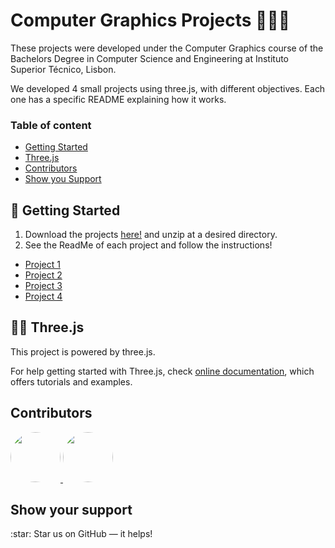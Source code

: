 # Computer Graphics Projects 👩🏽‍💻

These projects were developed under the Computer Graphics course of the Bachelors Degree in Computer Science and Engineering at Instituto Superior Técnico, Lisbon.

We developed 4 small projects using three.js, with different objectives. Each one has a specific README explaining how it works.


### Table of content

- [Getting Started](#getting_started)
- [Three.js](#three-js)
- [Contributors](#contributors)
- [Show you Support](#support)


<a name="getting_started"> 
	
##  🚀 Getting Started

</a>

1. Download the projects [here!](https://github.com/gonmelo/Computer-Graphics/archive/refs/heads/master.zip) and unzip at a desired directory. 
2. See the ReadMe of each project and follow the instructions!

- [Project 1](https://github.com/marianasrv/computer-graphics/tree/main/Project1)
- [Project 2](https://github.com/marianasrv/computer-graphics/tree/main/Project2)
- [Project 3](https://github.com/marianasrv/computer-graphics/tree/main/Project3)
- [Project 4](https://github.com/marianasrv/computer-graphics/tree/main/Project4)


<a name="flutter"> 
	
## 👩‍💻 Three.js

</a>
This project is powered by three.js.

For help getting started with Three.js, check
[online documentation](https://threejs.org), which offers tutorials and examples.

 
<a name="contributors"> 
  
## Contributors

</a>
<a href="https://github.com/gonmelo">
	<img src="https://github.com/gonmelo.png" width="80" style="border-radius:50%">
</a>
<a href="https://github.com/marianasrv">
	<img src="https://github.com/marianasrv.png" width="80" style="border-radius:50%">
</a>

<a name="support"> 
	
## Show your support 

</a>
:star: Star us on GitHub — it helps!
